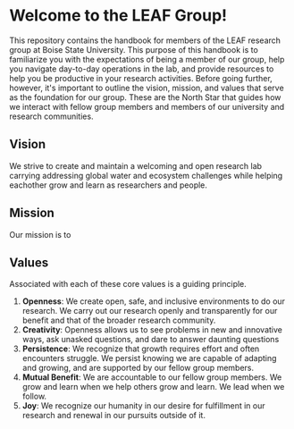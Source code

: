 # Welcome to the LEAF Group!

This repository contains the handbook for members of the LEAF research group at Boise State University. This purpose of this handbook is to familiarize you with the expectations of being a member of our group, help you navigate day-to-day operations in the lab, and provide resources to help you be productive in your research activities. Before going further, however, it's important to outline the vision, mission, and values that serve as the foundation for our group. These are the North Star that guides how we interact with fellow group members and members of our university and research communities. 

## Vision

We strive to create and maintain a welcoming and open research lab carrying addressing global water and ecosystem challenges while helping eachother grow and learn as researchers and people.

## Mission

Our mission is to 

## Values

Associated with each of these core values is a guiding principle.

1. __Openness__: We create open, safe, and inclusive environments to do our research. We carry out our research openly and transparently for our benefit and that of the broader research community.
2. __Creativity__: Openness allows us to see problems in new and innovative ways, ask unasked questions, and dare to answer daunting questions
3. __Persistence__: We recognize that growth requires effort and often encounters struggle. We persist knowing we are capable of adapting and growing, and are supported by our fellow group members. 
4. __Mutual Benefit__: We are accountable to our fellow group members. We grow and learn when we help others grow and learn. We lead when we follow.
5. __Joy__: We recognize our humanity in our desire for fulfillment in our research and renewal in our pursuits outside of it. 

